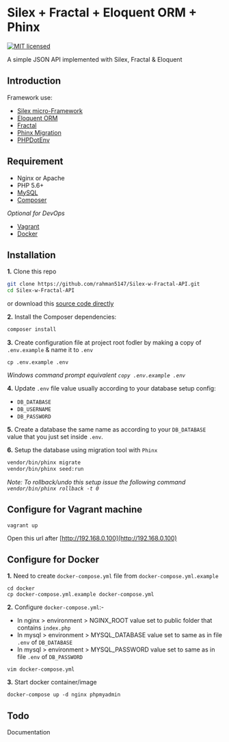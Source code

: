 # Silex + Fractal + Eloquent ORM + Phinx

[![MIT licensed](https://img.shields.io/badge/license-MIT-blue.svg)](https://raw.githubusercontent.com/hyperium/hyper/master/LICENSE)

A simple JSON API implemented with Silex, Fractal & Eloquent
## Introduction
Framework use:

- [Silex micro-Framework](http://silex.sensiolabs.org/)
- [Eloquent ORM](https://github.com/illuminate/database)
- [Fractal](https://github.com/thephpleague/fractal)
- [Phinx Migration](https://github.com/robmorgan/phinx)
- [PHPDotEnv](https://github.com/vlucas/phpdotenv)

## Requirement
- Nginx or Apache
- PHP 5.6+
- [MySQL](https://www.mysql.com/)
- [Composer](https://getcomposer.org/)

*Optional for DevOps*
- [Vagrant](https://www.vagrantup.com/)
- [Docker](https://www.docker.com)

## Installation
**1.** Clone this repo
```bash
git clone https://github.com/rahman5147/Silex-w-Fractal-API.git
cd Silex-w-Fractal-API
```
or download this [source code directly](https://github.com/rahman5147/Silex-w-Fractal-API/archive/master.zip)

**2.** Install the Composer dependencies:
```bash
composer install
```

**3.** Create configuration file at project root fodler by making a copy of `.env.example` & name it to `.env`
```
cp .env.example .env
```
*Windows command prompt equivalent `copy .env.example .env`*

**4.** Update `.env` file value usually according to your database setup config:
- `DB_DATABASE`
- `DB_USERNAME`
- `DB_PASSWORD`

**5.** Create a database the same name as according to your `DB_DATABASE` value that you just set inside `.env`.

**6.** Setup the database using migration tool with `Phinx`
```bash
vendor/bin/phinx migrate
vendor/bin/phinx seed:run
```
*Note: To rollback/undo this setup issue the following command `vendor/bin/phinx rollback -t 0`*

## Configure for Vagrant machine
```
vagrant up
```
Open this url after [http://192.168.0.100](http://192.168.0.100)

## Configure for Docker
**1.** Need to create `docker-compose.yml` file from `docker-compose.yml.example`
```
cd docker
cp docker-compose.yml.example docker-compose.yml
```
**2.** Configure `docker-compose.yml`:-
- In nginx > environment > NGINX_ROOT value set to public folder that contains `index.php`
- In mysql > environment > MYSQL_DATABASE value set to same as in file `.env` of `DB_DATABASE`
- In mysql > environment > MYSQL_PASSWORD value set to same as in file `.env` of `DB_PASSWORD`
```
vim docker-compose.yml
```
**3.** Start docker container/image
```
docker-compose up -d nginx phpmyadmin
```

## Todo
Documentation